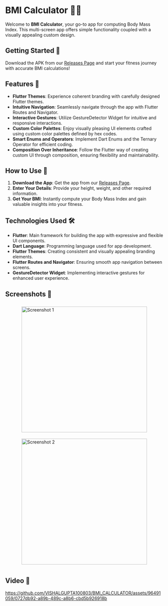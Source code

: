 # BMI Calculator 🏋️‍♂️

Welcome to **BMI Calculator**, your go-to app for computing Body Mass Index. This multi-screen app offers simple functionality coupled with a visually appealing custom design.

## Getting Started 🚀

Download the APK from our [Releases Page](https://github.com/VISHALGUPTA100803/BMI_CALCULATOR/releases/tag/v1.0.0) and start your fitness journey with accurate BMI calculations!

## Features 🌟

- **Flutter Themes**: Experience coherent branding with carefully designed Flutter themes.
- **Intuitive Navigation**: Seamlessly navigate through the app with Flutter Routes and Navigator.
- **Interactive Gestures**: Utilize GestureDetector Widget for intuitive and responsive interactions.
- **Custom Color Palettes**: Enjoy visually pleasing UI elements crafted using custom color palettes defined by hex codes.
- **Smart Enums and Operators**: Implement Dart Enums and the Ternary Operator for efficient coding.
- **Composition Over Inheritance**: Follow the Flutter way of creating custom UI through composition, ensuring flexibility and maintainability.

## How to Use 🌟

1. **Download the App**: Get the app from our [Releases Page](https://github.com/VISHALGUPTA100803/BMI_CALCULATOR/releases/tag/v1.0.0).
2. **Enter Your Details**: Provide your height, weight, and other required information.
3. **Get Your BMI**: Instantly compute your Body Mass Index and gain valuable insights into your fitness.

## Technologies Used 🛠️

- **Flutter**: Main framework for building the app with expressive and flexible UI components.
- **Dart Language**: Programming language used for app development.
- **Flutter Themes**: Creating consistent and visually appealing branding elements.
- **Flutter Routes and Navigator**: Ensuring smooth app navigation between screens.
- **GestureDetector Widget**: Implementing interactive gestures for enhanced user experience.

## Screenshots 📸

<div style="display: flex; flex-wrap: wrap; justify-content: center;">
  <img src="https://github.com/VISHALGUPTA100803/BMI_CALCULATOR/assets/96491059/dc611431-b50b-4358-939a-2f244d483b02" alt="Screenshot 1" width="400" style="margin: 10px;">
  <img src="https://github.com/VISHALGUPTA100803/BMI_CALCULATOR/assets/96491059/4f6229f1-82d9-45b2-97c3-6bd4b2876ad4" alt="Screenshot 2" width="400" style="margin: 10px;">
</div>



## Video 📸


https://github.com/VISHALGUPTA100803/BMI_CALCULATOR/assets/96491059/0727db92-a89b-489c-a8b6-cbd5b926918b





